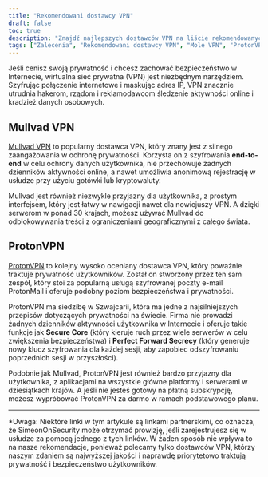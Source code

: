 ```yaml
---
title: "Rekomendowani dostawcy VPN"
draft: false
toc: true
description: "Znajdź najlepszych dostawców VPN na liście rekomendowanych przez SimeonOnSecurity. Zachowaj bezpieczeństwo i chroń swoją prywatność online dzięki najwyżej ocenianym dostawcom, takim jak Mullvad VPN i ProtonVPN."
tags: ["Zalecenia", "Rekomendowani dostawcy VPN", "Mole VPN", "ProtonVPN", "Wirtualna sieć prywatna", "Prywatność", "Bezpieczeństwo online"]
---
```


Jeśli cenisz swoją prywatność i chcesz zachować bezpieczeństwo w Internecie, wirtualna sieć prywatna (VPN) jest niezbędnym narzędziem. Szyfrując połączenie internetowe i maskując adres IP, VPN znacznie utrudnia hakerom, rządom i reklamodawcom śledzenie aktywności online i kradzież danych osobowych.


## Mullvad VPN

[Mullvad VPN](https://mullvad.net/en/) to popularny dostawca VPN, który znany jest z silnego zaangażowania w ochronę prywatności. Korzysta on z szyfrowania **end-to-end** w celu ochrony danych użytkownika, nie przechowuje żadnych dzienników aktywności online, a nawet umożliwia anonimową rejestrację w usłudze przy użyciu gotówki lub kryptowaluty.

Mullvad jest również niezwykle przyjazny dla użytkownika, z prostym interfejsem, który jest łatwy w nawigacji nawet dla nowicjuszy VPN. A dzięki serwerom w ponad 30 krajach, możesz używać Mullvad do odblokowywania treści z ograniczeniami geograficznymi z całego świata.

## ProtonVPN

[ProtonVPN](https://protonvpn.com/) to kolejny wysoko oceniany dostawca VPN, który poważnie traktuje prywatność użytkowników. Został on stworzony przez ten sam zespół, który stoi za popularną usługą szyfrowanej poczty e-mail ProtonMail i oferuje podobny poziom bezpieczeństwa i prywatności.

ProtonVPN ma siedzibę w Szwajcarii, która ma jedne z najsilniejszych przepisów dotyczących prywatności na świecie. Firma nie prowadzi żadnych dzienników aktywności użytkownika w Internecie i oferuje takie funkcje jak **Secure Core** (który kieruje ruch przez wiele serwerów w celu zwiększenia bezpieczeństwa) i **Perfect Forward Secrecy** (który generuje nowy klucz szyfrowania dla każdej sesji, aby zapobiec odszyfrowaniu poprzednich sesji w przyszłości).

Podobnie jak Mullvad, ProtonVPN jest również bardzo przyjazny dla użytkownika, z aplikacjami na wszystkie główne platformy i serwerami w dziesiątkach krajów. A jeśli nie jesteś gotowy na płatną subskrypcję, możesz wypróbować ProtonVPN za darmo w ramach podstawowego planu.

---

*Uwaga: Niektóre linki w tym artykule są linkami partnerskimi, co oznacza, że SimeonOnSecurity może otrzymać prowizję, jeśli zarejestrujesz się w usłudze za pomocą jednego z tych linków. W żaden sposób nie wpływa to na nasze rekomendacje, ponieważ polecamy tylko dostawców VPN, którzy naszym zdaniem są najwyższej jakości i naprawdę priorytetowo traktują prywatność i bezpieczeństwo użytkowników.
